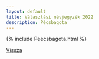 ```yaml
---
layout: default
title: Választási névjegyzék 2022
description: Pécsbagota
---
```


{% include Peecsbagota.html %}

[Vissza](./)